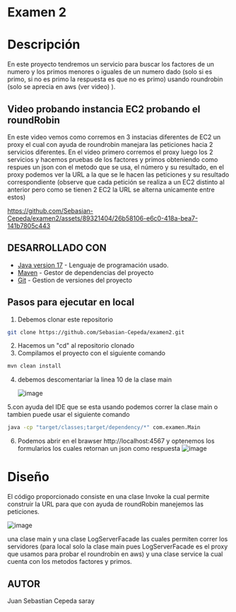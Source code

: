 # Examen 2

# Descripción 
En este proyecto tendremos un servicio para buscar los factores de un numero y los primos menores o iguales de un numero dado (solo si es primo, si no es primo la respuesta es que no es primo) usando roundrobin (solo se aprecia en aws (ver video) ).
## Video probando instancia EC2 probando el roundRobin
En este video vemos como corremos en 3 instacias diferentes de EC2 un proxy el cual con ayuda de roundrobin manejara las peticiones hacia 2 servicios diferentes.
En el video primero corremos el proxy luego los 2 servicios y hacemos pruebas de los factores y primos obteniendo como respues un json con el metodo que se usa, el número y su resultado, en el proxy podemos ver la URL a la que se le hacen las peticiones y su resultado correspondiente (observe que cada petición se realiza a un EC2 distinto al anterior pero como se tienen 2 EC2 la URL se alterna unicamente entre estos)

https://github.com/Sebasian-Cepeda/examen2/assets/89321404/26b58106-e6c0-418a-bea7-141b7805c443

## DESARROLLADO CON
* [Java version 17](https://www.oracle.com/co/java/technologies/downloads/) - Lenguaje de programación usado.
* [Maven](https://maven.apache.org/download.cgi) - Gestor de dependencias del proyecto
* [Git](https://git-scm.com/downloads) - Gestion de versiones del proyecto

## Pasos para ejecutar en local
1. Debemos clonar este repositorio
```bash
git clone https://github.com/Sebasian-Cepeda/examen2.git
```
2. Hacemos un "cd" al repositorio clonado
3. Compilamos el proyecto con el siguiente comando
```bash
mvn clean install
```
4. debemos descomentariar la linea 10 de la clase main
   
   ![image](https://github.com/Sebasian-Cepeda/examen2/assets/89321404/e714baee-46d0-4fb3-bb0d-584587ecc467)

5.con ayuda del IDE que se esta usando podemos correr la clase main o tambien puede usar el siguiente comando
```bash
java -cp "target/classes;target/dependency/*" com.examen.Main
```
6. Podemos abrir en el brawser http://localhost:4567 y optenemos los formularios los cuales retornan un json como respuesta 
   ![image](https://github.com/Sebasian-Cepeda/examen2/assets/89321404/31af8998-4c9c-4246-a03d-0f70069d6f6f)


# Diseño
 El código proporcionado consiste en una clase Invoke la cual permite construir la URL para que con ayuda de roundRobin manejemos las peticiones.

 ![image](https://github.com/Sebasian-Cepeda/examen2/assets/89321404/3d4b9505-43d1-4362-b31f-81c78c2781a8)

 una clase main y una clase LogServerFacade las cuales permiten correr los servidores (para local solo la clase main pues LogServerFacade es el proxy que usamos para probar el roundrobin en aws) y una clase service la cual cuenta con los metodos factores y primos.
 


## AUTOR
Juan Sebastian Cepeda saray



